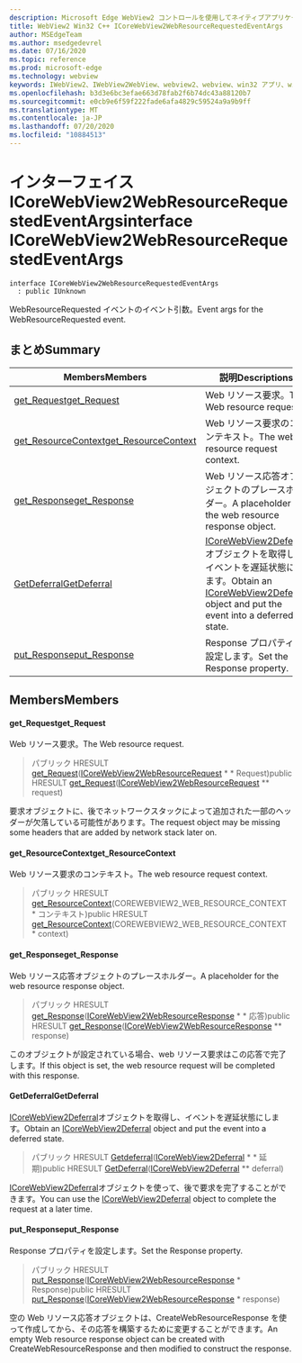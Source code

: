 ```yaml
---
description: Microsoft Edge WebView2 コントロールを使用してネイティブアプリケーションに web 技術 (HTML、CSS、JavaScript) を埋め込む
title: WebView2 Win32 C++ ICoreWebView2WebResourceRequestedEventArgs
author: MSEdgeTeam
ms.author: msedgedevrel
ms.date: 07/16/2020
ms.topic: reference
ms.prod: microsoft-edge
ms.technology: webview
keywords: IWebView2、IWebView2WebView、webview2、webview、win32 アプリ、win32、edge、ICoreWebView2、ICoreWebView2Controller、browser control、edge html、ICoreWebView2WebResourceRequestedEventArgs
ms.openlocfilehash: b3d3e6bc3efae663d78fab2f6b74dc43a88120b7
ms.sourcegitcommit: e0cb9e6f59f222fade6afa4829c59524a9a9b9ff
ms.translationtype: MT
ms.contentlocale: ja-JP
ms.lasthandoff: 07/20/2020
ms.locfileid: "10884513"
---
```

# <span data-ttu-id="bddbd-104">インターフェイス ICoreWebView2WebResourceRequestedEventArgs</span><span class="sxs-lookup"><span data-stu-id="bddbd-104">interface ICoreWebView2WebResourceRequestedEventArgs</span></span> 

```
interface ICoreWebView2WebResourceRequestedEventArgs
  : public IUnknown
```

<span data-ttu-id="bddbd-105">WebResourceRequested イベントのイベント引数。</span><span class="sxs-lookup"><span data-stu-id="bddbd-105">Event args for the WebResourceRequested event.</span></span>

## <span data-ttu-id="bddbd-106">まとめ</span><span class="sxs-lookup"><span data-stu-id="bddbd-106">Summary</span></span>

 <span data-ttu-id="bddbd-107">Members</span><span class="sxs-lookup"><span data-stu-id="bddbd-107">Members</span></span>                        | <span data-ttu-id="bddbd-108">説明</span><span class="sxs-lookup"><span data-stu-id="bddbd-108">Descriptions</span></span>
--------------------------------|---------------------------------------------
[<span data-ttu-id="bddbd-109">get_Request</span><span class="sxs-lookup"><span data-stu-id="bddbd-109">get_Request</span></span>](#get_request) | <span data-ttu-id="bddbd-110">Web リソース要求。</span><span class="sxs-lookup"><span data-stu-id="bddbd-110">The Web resource request.</span></span>
[<span data-ttu-id="bddbd-111">get_ResourceContext</span><span class="sxs-lookup"><span data-stu-id="bddbd-111">get_ResourceContext</span></span>](#get_resourcecontext) | <span data-ttu-id="bddbd-112">Web リソース要求のコンテキスト。</span><span class="sxs-lookup"><span data-stu-id="bddbd-112">The web resource request context.</span></span>
[<span data-ttu-id="bddbd-113">get_Response</span><span class="sxs-lookup"><span data-stu-id="bddbd-113">get_Response</span></span>](#get_response) | <span data-ttu-id="bddbd-114">Web リソース応答オブジェクトのプレースホルダー。</span><span class="sxs-lookup"><span data-stu-id="bddbd-114">A placeholder for the web resource response object.</span></span>
[<span data-ttu-id="bddbd-115">GetDeferral</span><span class="sxs-lookup"><span data-stu-id="bddbd-115">GetDeferral</span></span>](#getdeferral) | <span data-ttu-id="bddbd-116">[ICoreWebView2Deferral](icorewebview2deferral.md)オブジェクトを取得し、イベントを遅延状態にします。</span><span class="sxs-lookup"><span data-stu-id="bddbd-116">Obtain an [ICoreWebView2Deferral](icorewebview2deferral.md) object and put the event into a deferred state.</span></span>
[<span data-ttu-id="bddbd-117">put_Response</span><span class="sxs-lookup"><span data-stu-id="bddbd-117">put_Response</span></span>](#put_response) | <span data-ttu-id="bddbd-118">Response プロパティを設定します。</span><span class="sxs-lookup"><span data-stu-id="bddbd-118">Set the Response property.</span></span>

## <span data-ttu-id="bddbd-119">Members</span><span class="sxs-lookup"><span data-stu-id="bddbd-119">Members</span></span>

#### <span data-ttu-id="bddbd-120">get_Request</span><span class="sxs-lookup"><span data-stu-id="bddbd-120">get_Request</span></span> 

<span data-ttu-id="bddbd-121">Web リソース要求。</span><span class="sxs-lookup"><span data-stu-id="bddbd-121">The Web resource request.</span></span>

> <span data-ttu-id="bddbd-122">パブリック HRESULT [get_Request](#get_request)([ICoreWebView2WebResourceRequest](icorewebview2webresourcerequest.md) \* \* Request)</span><span class="sxs-lookup"><span data-stu-id="bddbd-122">public HRESULT [get_Request](#get_request)([ICoreWebView2WebResourceRequest](icorewebview2webresourcerequest.md) \*\* request)</span></span>

<span data-ttu-id="bddbd-123">要求オブジェクトに、後でネットワークスタックによって追加された一部のヘッダーが欠落している可能性があります。</span><span class="sxs-lookup"><span data-stu-id="bddbd-123">The request object may be missing some headers that are added by network stack later on.</span></span>

#### <span data-ttu-id="bddbd-124">get_ResourceContext</span><span class="sxs-lookup"><span data-stu-id="bddbd-124">get_ResourceContext</span></span> 

<span data-ttu-id="bddbd-125">Web リソース要求のコンテキスト。</span><span class="sxs-lookup"><span data-stu-id="bddbd-125">The web resource request context.</span></span>

> <span data-ttu-id="bddbd-126">パブリック HRESULT [get_ResourceContext](#get_resourcecontext)(COREWEBVIEW2_WEB_RESOURCE_CONTEXT \* コンテキスト)</span><span class="sxs-lookup"><span data-stu-id="bddbd-126">public HRESULT [get_ResourceContext](#get_resourcecontext)(COREWEBVIEW2_WEB_RESOURCE_CONTEXT \* context)</span></span>

#### <span data-ttu-id="bddbd-127">get_Response</span><span class="sxs-lookup"><span data-stu-id="bddbd-127">get_Response</span></span> 

<span data-ttu-id="bddbd-128">Web リソース応答オブジェクトのプレースホルダー。</span><span class="sxs-lookup"><span data-stu-id="bddbd-128">A placeholder for the web resource response object.</span></span>

> <span data-ttu-id="bddbd-129">パブリック HRESULT [get_Response](#get_response)([ICoreWebView2WebResourceResponse](icorewebview2webresourceresponse.md) \* \* 応答)</span><span class="sxs-lookup"><span data-stu-id="bddbd-129">public HRESULT [get_Response](#get_response)([ICoreWebView2WebResourceResponse](icorewebview2webresourceresponse.md) \*\* response)</span></span>

<span data-ttu-id="bddbd-130">このオブジェクトが設定されている場合、web リソース要求はこの応答で完了します。</span><span class="sxs-lookup"><span data-stu-id="bddbd-130">If this object is set, the web resource request will be completed with this response.</span></span>

#### <span data-ttu-id="bddbd-131">GetDeferral</span><span class="sxs-lookup"><span data-stu-id="bddbd-131">GetDeferral</span></span> 

<span data-ttu-id="bddbd-132">[ICoreWebView2Deferral](icorewebview2deferral.md)オブジェクトを取得し、イベントを遅延状態にします。</span><span class="sxs-lookup"><span data-stu-id="bddbd-132">Obtain an [ICoreWebView2Deferral](icorewebview2deferral.md) object and put the event into a deferred state.</span></span>

> <span data-ttu-id="bddbd-133">パブリック HRESULT [Getdeferral](#getdeferral)([ICoreWebView2Deferral](icorewebview2deferral.md) \* \* 延期)</span><span class="sxs-lookup"><span data-stu-id="bddbd-133">public HRESULT [GetDeferral](#getdeferral)([ICoreWebView2Deferral](icorewebview2deferral.md) \*\* deferral)</span></span>

<span data-ttu-id="bddbd-134">[ICoreWebView2Deferral](icorewebview2deferral.md)オブジェクトを使って、後で要求を完了することができます。</span><span class="sxs-lookup"><span data-stu-id="bddbd-134">You can use the [ICoreWebView2Deferral](icorewebview2deferral.md) object to complete the request at a later time.</span></span>

#### <span data-ttu-id="bddbd-135">put_Response</span><span class="sxs-lookup"><span data-stu-id="bddbd-135">put_Response</span></span> 

<span data-ttu-id="bddbd-136">Response プロパティを設定します。</span><span class="sxs-lookup"><span data-stu-id="bddbd-136">Set the Response property.</span></span>

> <span data-ttu-id="bddbd-137">パブリック HRESULT [put_Response](#put_response)([ICoreWebView2WebResourceResponse](icorewebview2webresourceresponse.md) \* Response)</span><span class="sxs-lookup"><span data-stu-id="bddbd-137">public HRESULT [put_Response](#put_response)([ICoreWebView2WebResourceResponse](icorewebview2webresourceresponse.md) \* response)</span></span>

<span data-ttu-id="bddbd-138">空の Web リソース応答オブジェクトは、CreateWebResourceResponse を使って作成してから、その応答を構築するために変更することができます。</span><span class="sxs-lookup"><span data-stu-id="bddbd-138">An empty Web resource response object can be created with CreateWebResourceResponse and then modified to construct the response.</span></span>

